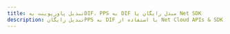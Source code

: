 ---title: تبدیل پاورپوینت بهDIF، PPS به DIF مبدل رایگان یا Net SDKdescription: تبدیل رایگانPPS به DIF با استفاده از Net Cloud APIs & SDK. همچنین اسناد Microsoft PowerPoint را در Cloud ایجاد، ویرایش و رندر کنید.---